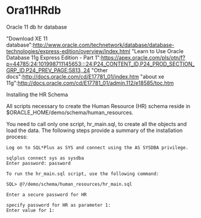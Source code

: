 Ora11HRdb
=========

Oracle 11 db hr database


"Download XE 11 database":http://www.oracle.com/technetwork/database/database-technologies/express-edition/overview/index.html
"Learn to Use Oracle Database 11g Express Edition - Part 1":https://apex.oracle.com/pls/otn/f?p=44785:24:101998711145653:::24:P24_CONTENT_ID,P24_PROD_SECTION_GRP_ID,P24_PREV_PAGE:5813,,24
"Other docs":http://docs.oracle.com/cd/E17781_01/index.htm
"about xe 11g":http://docs.oracle.com/cd/E17781_01/admin.112/e18585/toc.htm

Installing the HR Schema

All scripts necessary to create the Human Resource (HR) schema reside in $ORACLE_HOME/demo/schema/human_resources.

You need to call only one script, hr_main.sql, to create all the objects and load the data. The following steps provide a summary of the installation process:

    Log on to SQL*Plus as SYS and connect using the AS SYSDBA privilege.

    sqlplus connect sys as sysdba
    Enter password: password

    To run the hr_main.sql script, use the following command:

    SQL> @?/demo/schema/human_resources/hr_main.sql

    Enter a secure password for HR

    specify password for HR as parameter 1:
    Enter value for 1:

